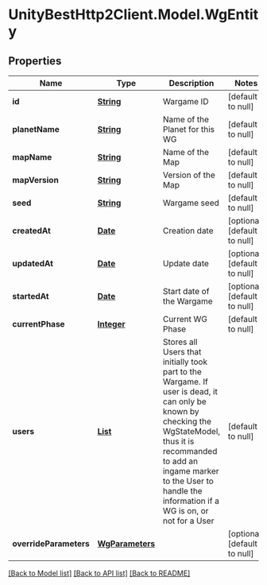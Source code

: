 # UnityBestHttp2Client.Model.WgEntity
## Properties

Name | Type | Description | Notes
------------ | ------------- | ------------- | -------------
**id** | [**String**](string.md) | Wargame ID | [default to null]
**planetName** | [**String**](string.md) | Name of the Planet for this WG | [default to null]
**mapName** | [**String**](string.md) | Name of the Map | [default to null]
**mapVersion** | [**String**](string.md) | Version of the Map | [default to null]
**seed** | [**String**](string.md) | Wargame seed | [default to null]
**createdAt** | [**Date**](DateTime.md) | Creation date | [optional] [default to null]
**updatedAt** | [**Date**](DateTime.md) | Update date | [optional] [default to null]
**startedAt** | [**Date**](DateTime.md) | Start date of the Wargame | [optional] [default to null]
**currentPhase** | [**Integer**](integer.md) | Current WG Phase | [default to null]
**users** | [**List**](UserWargameInfoDTO.md) | Stores all Users that initially took part to the     Wargame. If user is dead, it can only be known by     checking the WgStateModel, thus it is recommanded     to add an ingame marker to the User to handle the     information if a WG is on, or not for a User | [default to null]
**overrideParameters** | [**WgParameters**](WgParameters.md) |  | [optional] [default to null]

[[Back to Model list]](../README.md#documentation-for-models) [[Back to API list]](../README.md#documentation-for-api-endpoints) [[Back to README]](../README.md)

